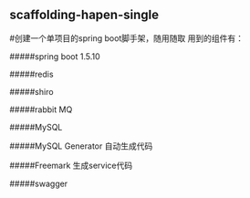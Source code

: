 ## scaffolding-hapen-single
#创建一个单项目的spring boot脚手架，随用随取
用到的组件有：

#####spring boot 1.5.10

#####redis

#####shiro

#####rabbit MQ

#####MySQL

#####MySQL Generator 自动生成代码

#####Freemark 生成service代码

#####swagger


